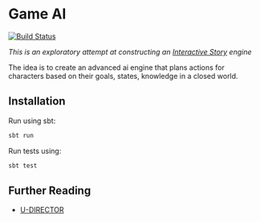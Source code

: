 # Game AI
[![Build Status](https://travis-ci.org/ErikGartner/game-ai.svg?branch=master)](https://travis-ci.org/ErikGartner/game-ai)

*This is an exploratory attempt at constructing an [Interactive Story](https://en.wikipedia.org/wiki/Interactive_storytelling) engine*

The idea is to create an advanced ai engine that plans actions for characters
based on their goals, states, knowledge in a closed world.

## Installation

Run using sbt:
```bash
sbt run
```

Run tests using:
```bash
sbt test
```

## Further Reading

- [U-DIRECTOR](http://dl.acm.org/citation.cfm?id=1160808)
